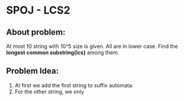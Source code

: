 # SPOJ - LCS2
## About problem:
At most 10 string with 10^5 size is given. All are in lower case. Find the **longest common substring(lcs)** among them.


##  Problem Idea:

 1. At first we add the first string to suffix automata. 
 2. For the other string, we only 

<!--stackedit_data:
eyJoaXN0b3J5IjpbLTc1MDU2MDQyNiwtNDA1MTk0MDVdfQ==
-->